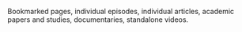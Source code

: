 Bookmarked pages, individual episodes, individual articles, academic papers and studies, documentaries, standalone videos.